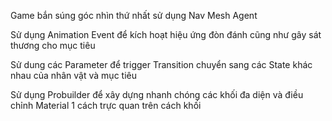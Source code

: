 Game bắn súng góc nhìn thứ nhất sử dụng Nav Mesh Agent 

Sử dụng Animation Event để kích hoạt hiệu ứng đòn đánh cũng như gây sát thương cho mục tiêu 

Sử dung các Parameter để trigger Transition chuyển sang các State khác nhau của nhân vật và mục tiêu

Sử dụng Probuilder để xây dựng nhanh chóng các khối đa diện và điều chỉnh Material 1 cách trực quan trên cách khối 
